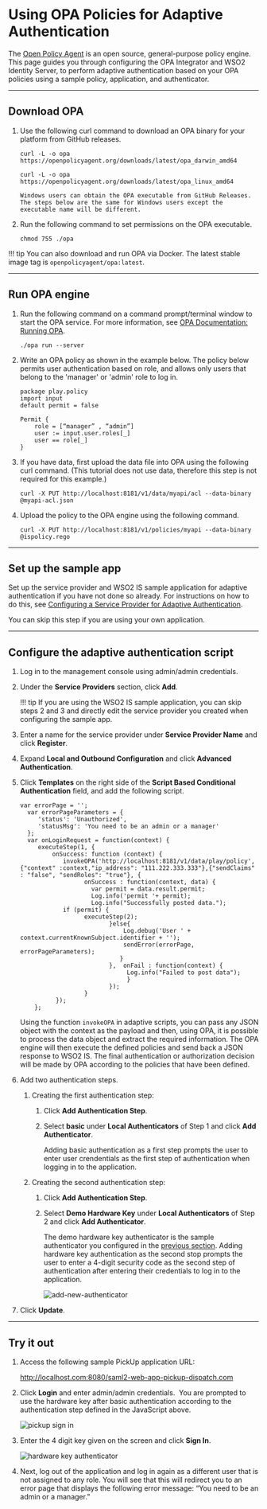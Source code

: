 # Using OPA Policies for Adaptive Authentication

The [Open Policy Agent](https://www.openpolicyagent.org/docs/latest/) is an open source, general-purpose policy engine. This page guides you through configuring the OPA Integrator and WSO2 Identity Server, to perform adaptive authentication based on your OPA policies using a sample policy, application, and authenticator. 

---

## Download OPA

1. Use the following curl command to download an OPA binary for your platform from GitHub releases.

    ```curl tab="On macOS(64-bit)"
    curl -L -o opa https://openpolicyagent.org/downloads/latest/opa_darwin_amd64
    ```

    ```curl tab="On Linux(64-bit)"
    curl -L -o opa https://openpolicyagent.org/downloads/latest/opa_linux_amd64
    ```

    ```curl tab="On Windows"
    Windows users can obtain the OPA executable from GitHub Releases. The steps below are the same for Windows users except the executable name will be different.
    ```

2. Run the following command to set permissions on the OPA executable. 

    ```
    chmod 755 ./opa
    ```

!!! tip
    You can also download and run OPA via Docker. The latest stable image tag is `openpolicyagent/opa:latest`.

---

## Run OPA engine

1. Run the following command on a command prompt/terminal window to start the OPA service. For more information, see [OPA Documentation: Running OPA](https://www.openpolicyagent.org/docs/latest/#running-opa).

    ```
    ./opa run --server
    ```

2. Write an OPA policy as shown in the example below. The policy below permits user authentication based on role, and allows only users that belong to the 'manager' or 'admin' role to log in. 

    ```
    package play.policy
    import input
    default permit = false
     
    Permit {
        role = [“manager” , “admin”]
        user := input.user.roles[_]
        user == role[_]
    }
    ```


3. If you have data, first upload the data file into OPA using the following curl command. (This tutorial does not use data, therefore this step is not required for this example.) 

    ```
    curl -X PUT http://localhost:8181/v1/data/myapi/acl --data-binary @myapi-acl.json
    ```


4. Upload the policy to the OPA engine using the following command. 

    ```
    curl -X PUT http://localhost:8181/v1/policies/myapi --data-binary @ispolicy.rego
    ```

---

## Set up the sample app

Set up the service provider and WSO2 IS sample application for adaptive authentication if you have not done so already. For instructions on how to do this, see [Configuring a Service Provider for Adaptive Authentication](../../learn/configuring-a-service-provider-for-adaptive-authentication/).

You can skip this step if you are using your own application.

---

## Configure the adaptive authentication script

1. Log in to the management console using admin/admin credentials. 

2. Under the **Service Providers** section, click **Add**. 

    !!! tip
    If you are using the WSO2 IS sample application, you can skip steps 2 and 3 and directly edit the service provider you created when configuring the sample app.

3. Enter a name for the service provider under **Service Provider Name** and click **Register**.

4. Expand **Local and Outbound Configuration** and click **Advanced Authentication**.

5. Click **Templates** on the right side of the **Script Based Conditional Authentication** field, and add the following script.

    ```
    var errorPage = '';
      var errorPageParameters = {
         'status': 'Unauthorized',
         'statusMsg': 'You need to be an admin or a manager'
      };
      var onLoginRequest = function(context) {
         executeStep(1, {
             onSuccess: function (context) {
                invokeOPA('http://localhost:8181/v1/data/play/policy', {"context" :context,"ip_address": "111.222.333.333"},{"sendClaims" : "false", "sendRoles": "true"}, {
                      onSuccess : function(context, data) {
                        var permit = data.result.permit;
                        Log.info('permit '+ permit);
                        Log.info("Successfully posted data.");
                if (permit) {
                      executeStep(2);
                             }else{
                                 Log.debug('User ' + context.currentKnownSubject.identifier + '');
                                 sendError(errorPage, errorPageParameters);
                                }
                             },  onFail : function(context) {
                                  Log.info("Failed to post data");
                                  }
                             });
                      }
              });
        };
    ```

    Using the function `invokeOPA` in adaptive scripts, you can pass any JSON object with the context as the payload and then, using OPA, it is possible to process the data object and extract the required information. The OPA engine will then execute the defined policies and send back a JSON response to WSO2 IS. The final authentication or authorization decision will be made by OPA according to the policies that have been defined.

6. Add two authentication steps. 

    1.  Creating the first authentication step:

        1.  Click **Add Authentication Step**.

        2.  Select **basic** under **Local Authenticators** of Step 1 and click **Add Authenticator**.  
            
            Adding basic authentication as a first step prompts the user to enter user crendentials as the first step of authentication when logging in to the application.

    3.  Creating the second authentication step:

        1.  Click **Add Authentication Step**.

        2.  Select **Demo Hardware Key** under **Local Authenticators** of Step 2 and click **Add Authenticator**.
            
            The demo hardware key authenticator is the sample authenticator you configured in the [previous section](#set-up-the-sample-app). Adding hardware key authentication as the second stop prompts the user to enter a 4-digit security code as the second step of authentication after entering their credentials to log in to the application.     

            ![add-new-authenticator](../assets/img/tutorials/add-new-authenticator.png)  

7. Click **Update**.

---

## Try it out

1.  Access the following sample PickUp application URL:

    <http://localhost.com:8080/saml2-web-app-pickup-dispatch.com>
    
2.  Click **Login** and enter admin/admin credentials.  You are prompted to use the hardware key after basic authentication according to the authentication step defined in the JavaScript above.  
    
    ![pickup sign in](../assets/img/tutorials/pickup-sign-in.png)
    
3.  Enter the 4 digit key given on the screen and click **Sign In**.  

    ![hardware key authenticator](../assets/img/tutorials/hardware-key-authenticator.png)

4. Next, log out of the application and log in again as a different user that is not assigned to any role. You will see that this will redirect you to an error page that displays the following error message: “You need to be an admin or a manager.”
    

 

